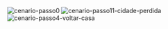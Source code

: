 ![cenario-passo0](https://github.com/user-attachments/assets/879f0aea-9a2c-430c-bab4-07b90014cebd)
![cenario-passo11-cidade-perdida](https://github.com/user-attachments/assets/dcd12b8e-89d4-48dd-9bc2-c551fc21260a)
![cenario-passo4-voltar-casa](https://github.com/user-attachments/assets/8ea8899e-d519-4aa0-aedc-0ef1b3e4deff)
